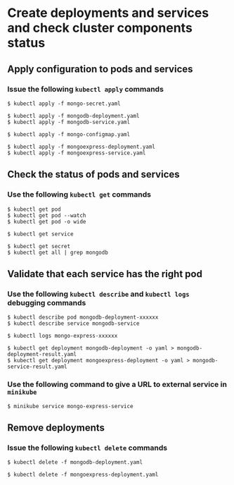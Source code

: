 # Create deployments and services and check cluster components status

## Apply configuration to pods and services

### Issue the following ```kubectl apply``` commands

```
$ kubectl apply -f mongo-secret.yaml

$ kubectl apply -f mongodb-deployment.yaml
$ kubectl apply -f mongodb-service.yaml

$ kubectl apply -f mongo-configmap.yaml

$ kubectl apply -f mongoexpress-deployment.yaml
$ kubectl apply -f mongoexpress-service.yaml
```

## Check the status of pods and services

### Use the following ```kubectl get``` commands

```
$ kubectl get pod
$ kubectl get pod --watch
$ kubectl get pod -o wide

$ kubectl get service

$ kubectl get secret
$ kubectl get all | grep mongodb
```

## Validate that each service has the right pod

### Use the following ```kubectl describe``` and ```kubectl logs``` debugging commands

```
$ kubectl describe pod mongodb-deployment-xxxxxx
$ kubectl describe service mongodb-service

$ kubectl logs mongo-express-xxxxxx

$ kubectl get deployment mongodb-deployment -o yaml > mongodb-deployment-result.yaml
$ kubectl get deployment mongoexpress-deployment -o yaml > mongodb-service-result.yaml
```

### Use the following command to give a URL to external service in ```minikube```

```
$ minikube service mongo-express-service
```

## Remove deployments

### Issue the following ```kubectl delete``` commands

```
$ kubectl delete -f mongodb-deployment.yaml

$ kubectl delete -f mongoexpress-deployment.yaml
```
